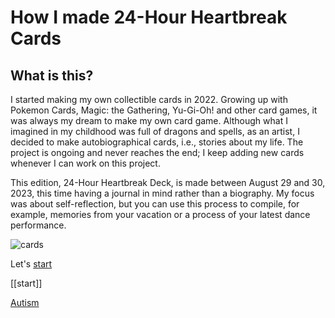 How I made 24-Hour Heartbreak Cards
========

What is this?
--------

I started making my own collectible cards in 2022. Growing up with Pokemon Cards, Magic: the Gathering, Yu-Gi-Oh! and other card games, it was always my dream to make my own card game. Although what I imagined in my childhood was full of dragons and spells, as an artist, I decided to make autobiographical cards, i.e., stories about my life. The project is ongoing and never reaches the end; I keep adding new cards whenever I can work on this project.

This edition, 24-Hour Heartbreak Deck, is made between August 29 and 30, 2023, this time having a journal in mind rather than a biography. My focus was about self-reflection, but you can use this process to compile, for example, memories from your vacation or a process of your latest dance performance.

![cards](https://img.glitches.me/images/2023/07/26/cards_sq.jpg)

Let's [start](#doc/start)

[[start]]

[Autism](#card/Autism)